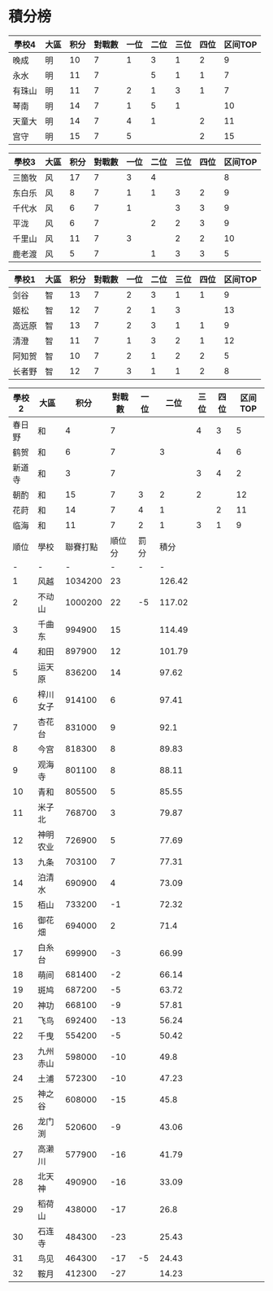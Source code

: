 # 積分榜

| 學校4  | 大區 | 积分 | 對戰數 | 一位 | 二位 | 三位 | 四位 | 区间TOP |
| ------ | ---- | ---- | ------ | ---- | ---- | ---- | ---- | ------- |
| 晚成   | 明   | 10   | 7      | 1    | 3    | 1    | 2    | 9       |
| 永水   | 明   | 11   | 7      |      | 5    | 1    | 1    | 7       |
| 有珠山 | 明   | 11   | 7      | 2    | 1    | 3    | 1    | 7       |
| 琴南   | 明   | 14   | 7      | 1    | 5    | 1    |      | 10       |
| 天童大 | 明   | 14   | 7      | 4    | 1    |      | 2    | 11       |
| 宫守   | 明   | 15    | 7      | 5    |      |      | 2    | 15       |

| 學校3  | 大區 | 积分 | 對戰數 | 一位 | 二位 | 三位 | 四位 | 区间TOP |
| ------ | ---- | ---- | ------ | ---- | ---- | ---- | ---- | ------- |
| 三箇牧 | 风   | 17   | 7      | 3    | 4    |      |      | 8       |
| 东白乐 | 风   | 8    | 7      | 1    | 1    | 3    | 2    | 9       |
| 千代水 | 风   | 6    | 7      | 1    |      | 3    | 3    | 9       |
| 平泷   | 风   | 6    | 7      |      | 2    | 2    | 3    | 9       |
| 千里山 | 风   | 11   | 7      | 3    |      | 2    | 2    | 10       |
| 鹿老渡 | 风   | 5    | 7      |      | 1    | 3    | 3    | 5       |

| 學校1  | 大區 | 积分 | 對戰數 | 一位 | 二位 | 三位 | 四位 | 区间TOP |
| ------ | ---- | ---- | ------ | ---- | ---- | ---- | ---- | ------- |
| 剑谷   | 智   | 13   | 7      | 2    | 3    | 1    | 1    | 9       |
| 姬松   | 智   | 12   | 7      | 2    | 1    | 3    |      | 13      |
| 高远原 | 智   | 13   | 7      | 2    | 3    | 1    | 1    | 9       |
| 清澄   | 智   | 11   | 7      | 1    | 3    | 2    | 1    | 12      |
| 阿知贺 | 智   | 10    | 7      | 2    | 1    | 2    | 2    | 5       |
| 长者野 | 智   | 12   | 7      | 3    | 1    |  1   | 2    | 8       |

| 學校2  | 大區 | 积分 | 對戰數 | 一位 | 二位 | 三位 | 四位 | 区间TOP |
| ------ | ---- | ---- | ------ | ---- | ---- | ---- | ---- | ------- |
| 春日野 | 和   | 4    | 7      |      |      | 4    | 3    | 5       |
| 鹤贺   | 和   | 6    | 7      |      | 3    |      | 4    | 6       |
| 新道寺 | 和   | 3    | 7      |      |      | 3    | 4    | 2       |
| 朝酌   | 和   | 15   | 7       |3    | 2    | 2    |      | 12       |
| 花莳   | 和   | 14   | 7      | 4    | 1    |      | 2    | 11      |
| 临海   | 和   | 11   | 7      | 2    | 1    | 3    | 1    | 9       |
順位|學校|聯賽打點|順位分|罰分|積分
-|-|-|-|-|-
1|风越|1034200|23||126.42
2|不动山|1000200|22|-5|117.02
3|千曲东|994900|15||114.49
4|和田|897900|12||101.79
5|运天原|836200|14||97.62
6|梓川女子|914100|6||97.41
7|杏花台|831000|9||92.1
8|今宫|818300|8||89.83
9|观海寺|801100|8||88.11
10|青和|805500|5||85.55
11|米子北|768700|3||79.87
12|神明农业|726900|5||77.69
13|九条|703100|7||77.31
14|泊清水|690900|4||73.09
15|栢山|733200|-1||72.32
16|御花畑|694000|2||71.4
17|白糸台|699900|-3||66.99
18|萌间|681400|-2||66.14
19|斑鸠|687200|-5||63.72
20|神功|668100|-9||57.81
21|飞鸟|692400|-13||56.24
22|千曳|554200|-5||50.42
23|九州赤山|598000|-10||49.8
24|土浦|572300|-10||47.23
25|神之谷|608000|-15||45.8
26|龙门渕|520600|-9||43.06
27|高濑川|577900|-16||41.79
28|北天神|490900|-16||33.09
29|稻荷山|438000|-17||26.8
30|石连寺|484300|-23||25.43
31|鸟见|464300|-17|-5|24.43
32|鞍月|412300|-27||14.23
